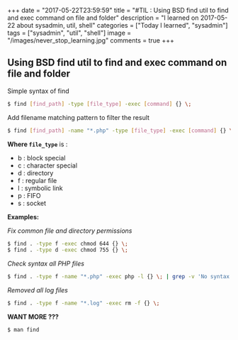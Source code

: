 +++
date = "2017-05-22T23:59:59"
title = "#TIL : Using BSD find util to find and exec command on file and folder"
description = "I learned on 2017-05-22 about sysadmin, util, shell"
categories = ["Today I learned", "sysadmin"]
tags = ["sysadmin", "util", "shell"]
image = "/images/never_stop_learning.jpg"
comments = true
+++



## Using BSD find util to find and exec command on file and folder

Simple syntax of find

```bash
$ find [find_path] -type [file_type] -exec [command] {} \;
```

Add filename matching pattern to filter the result

```bash
$ find [find_path] -name "*.php" -type [file_type] -exec [command] {} \;
```

**Where `file_type`** is :

- b : block special
- c : character special
- d : directory
- f : regular file
- l : symbolic link
- p : FIFO
- s : socket

**Examples:**

*Fix common file and directory permissions*

```bash
$ find . -type f -exec chmod 644 {} \;
$ find . -type d -exec chmod 755 {} \;
```

*Check syntax all PHP files*

```bash
$ find . -type f -name "*.php" -exec php -l {} \; | grep -v 'No syntax errors detected'
```

*Removed all log files*

```bash
$ find . -type f -name "*.log" -exec rm -f {} \;
```

**WANT MORE ???**

```bash
$ man find
```
